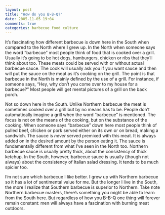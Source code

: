 ```yaml
---
layout: post
title: "How do you B-B-Q?"
date: 2005-11-05 19:04
comments: true
categories: barbecue food culture
---
```


It&#8217;s fascinating how different barbecue is down here in the South when compared to the North where I grew up.  In the North when someone says the word &#8220;barbecue&#8221; most people think of food that is cooked over a grill.  Usually it&#8217;s going to be hot dogs, hamburgers, chicken  or ribs that they&#8217;ll think about too.  These meats could be served with or without actual barbecue sauce.  The cook will usually ask you if you want sauce and then will put the sauce on the meat as it&#8217;s cooking on the grill.  The point is that barbecue in the North is mainly defined by the use of a grill.  For instance, if someone says, &#8220;Hey, why don&#8217;t you come over to my house for a barbecue?&#8221;  Most people will get mental pictures of a grill on the back porch.

Not so down here in the South. Unlike Northern barbecue the meat is sometimes cooked over a grill but by no means has to be.  People don&#8217;t automatically imagine a grill when the word &#8220;barbecue&#8221; is mentioned.  The focus is not on the means of the cooking, but on the substance of the cooking.   When someone says &#8220;barbecue&#8221; down here most people think of pulled beef, chicken or pork served either on its own or on bread, making a sandwich.  The sauce is <em>never</em> served premixed with this meat.  It is always added on in the desired amount by the person eating it.  The sauce is fundamentally different from what I&#8217;ve seen in the North too.  Northern barbecue sauce is usually pretty thick, about the consistency of thick ketchup.  In the South, however, barbecue sauce is usually (though not always) about the consistency of Italian salad dressing.  It tends to be much spicier too.

I&#8217;m not sure which barbecue I like better.  I grew up with Northern barbecue so it has a lot of sentimental value for me.  But the longer I live in the South, the more I realize that Southern barbecue is superior to Northern.  Take note Northern barbecue masters, there&#8217;s something you might be able to learn from the South here.  But regardless of how you <span class="caps">B-B-Q</span> one thing will forever remain constant: men will always have a fascination with burning meat outdoors.